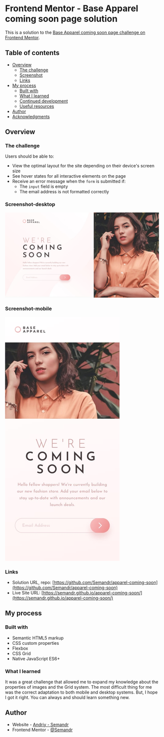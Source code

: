 # Frontend Mentor - Base Apparel coming soon page solution

This is a solution to the [Base Apparel coming soon page challenge on Frontend Mentor](https://www.frontendmentor.io/challenges/base-apparel-coming-soon-page-5d46b47f8db8a7063f9331a0).

## Table of contents

- [Overview](#overview)
  - [The challenge](#the-challenge)
  - [Screenshot](#screenshot)
  - [Links](#links)
- [My process](#my-process)
  - [Built with](#built-with)
  - [What I learned](#what-i-learned)
  - [Continued development](#continued-development)
  - [Useful resources](#useful-resources)
- [Author](#author)
- [Acknowledgments](#acknowledgments)

## Overview

### The challenge

Users should be able to:

- View the optimal layout for the site depending on their device's screen size
- See hover states for all interactive elements on the page
- Receive an error message when the `form` is submitted if:
  - The `input` field is empty
  - The email address is not formatted correctly

### Screenshot-desktop

![](./images/Screenshot-desktop.jpg)

### Screenshot-mobile

![](./images/Screenshot-mobile.jpg)

### Links

- Solution URL, repo: [https://github.com/Semandr/apparel-coming-soon](https://github.com/Semandr/apparel-coming-soon)
- Live Site URL: [https://semandr.github.io/apparel-coming-soon/](https://semandr.github.io/apparel-coming-soon/)

## My process

### Built with

- Semantic HTML5 markup
- CSS custom properties
- Flexbox
- CSS Grid
- Native JavaScript ES6+

### What I learned

It was a great challenge that allowed me to expand my knowledge about the properties of images and the Grid system. The most difficult thing for me was the correct adaptation to both mobile and desktop systems. But, I hope I got it right. You can always and should learn something new.

## Author

- Website - [Andriy - Semandr](https://github.com/Semandr)
- Frontend Mentor - [@Semandr](https://www.frontendmentor.io/profile/Semandr)
